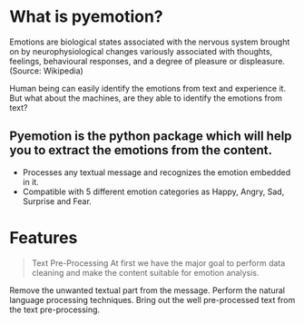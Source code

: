 # What is pyemotion?
Emotions are biological states associated with the nervous system brought on by neurophysiological changes variously associated with thoughts, feelings, behavioural responses, and a degree of pleasure or displeasure.
(Source: Wikipedia)

Human being can easily identify the emotions from text and experience it. But what about the machines, are they able to identify the emotions from text?

## Pyemotion is the python package which will help you to extract the emotions from the content.

- Processes any textual message and recognizes the emotion embedded in it.
- Compatible with 5 different emotion categories as Happy, Angry, Sad, Surprise and Fear.

# Features
> Text Pre-Processing
At first we have the major goal to perform data cleaning and make the content suitable for emotion analysis.

Remove the unwanted textual part from the message.
Perform the natural language processing techniques.
Bring out the well pre-processed text from the text pre-processing.
